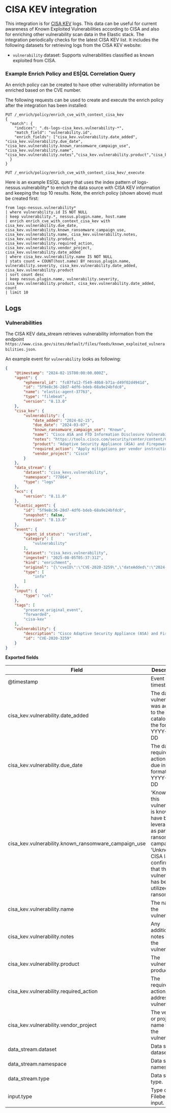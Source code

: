 # CISA KEV integration

This integration is for [CISA KEV](https://www.cisa.gov/known-exploited-vulnerabilities-catalog) logs. This data can be useful for current awareness of Known Exploited Vulnerabilities according to CISA and also for enriching other vulnerability scan data in the Elastic stack. The integration periodically checks for the latest CISA KEV list. It includes the following datasets for retrieving logs from the CISA KEV website:

- `vulnerability` dataset: Supports vulnerabilities classified as known exploited from CISA.

### Example Enrich Policy and ES|QL Correlation Query

An enrich policy can be created to have other vulnerability information be enriched based on the CVE number.

The following requests can be used to create and execute the enrich policy after the integration has been installed:

```
PUT /_enrich/policy/enrich_cve_with_context_cisa_kev
{
  "match": {
    "indices": ".ds-logs-cisa_kevs.vulnerability-*",
    "match_field": "vulnerability.id",
    "enrich_fields": ["cisa_kev.vulnerability.date_added", "cisa_kev.vulnerability.due_date", "cisa_kev.vulnerability.known_ransomware_campaign_use", "cisa_kev.vulnerability.name", "cisa_kev.vulnerability.notes","cisa_kev.vulnerability.product","cisa_kev.vulnerability.required_action","cisa_kev.vulnerability.vendor_project"]
  }
}

PUT /_enrich/policy/enrich_cve_with_context_cisa_kev/_execute
```

Here is an example ES|QL query that uses the index pattern of logs-nessus.vulnerability* to enrich the data source with CISA KEV information and keeping the top 10 results. Note, the enrich policy (shown above) must be created first:

```
from logs-nessus.vulnerability*
| where vulnerability.id IS NOT NULL
| keep vulnerability.*, nessus.plugin.name, host.name
| enrich enrich_cve_with_context_cisa_kev with cisa_kev.vulnerability.due_date, cisa_kev.vulnerability.known_ransomware_campaign_use, cisa_kev.vulnerability.name, cisa_kev.vulnerability.notes, cisa_kev.vulnerability.product, cisa_kev.vulnerability.required_action, cisa_kev.vulnerability.vendor_project, cisa_kev.vulnerability.date_added
| where cisa_kev.vulnerability.name IS NOT NULL
| stats count = COUNT(host.name) BY nessus.plugin.name, vulnerability.severity, cisa_kev.vulnerability.date_added, cisa_kev.vulnerability.product
| sort count desc
| keep nessus.plugin.name, vulnerability.severity, cisa_kev.vulnerability.product, cisa_kev.vulnerability.date_added, count
| limit 10
```

## Logs

### Vulnerabilities

The CISA KEV data_stream retrieves vulnerability information from the endpoint `https://www.cisa.gov/sites/default/files/feeds/known_exploited_vulnerabilities.json`.

An example event for `vulnerability` looks as following:

```json
{
    "@timestamp": "2024-02-15T00:00:00.000Z",
    "agent": {
        "ephemeral_id": "fc07fa12-f549-40b8-b71a-d49f02d4941d",
        "id": "5f9e8c36-28d7-4df6-bdeb-68a9e24bfdc0",
        "name": "elastic-agent-37763",
        "type": "filebeat",
        "version": "8.13.0"
    },
    "cisa_kev": {
        "vulnerability": {
            "date_added": "2024-02-15",
            "due_date": "2024-03-07",
            "known_ransomware_campaign_use": "Known",
            "name": "Cisco ASA and FTD Information Disclosure Vulnerability",
            "notes": "https://tools.cisco.com/security/center/content/CiscoSecurityAdvisory/cisco-sa-asaftd-info-disclose-9eJtycMB",
            "product": "Adaptive Security Appliance (ASA) and Firepower Threat Defense (FTD)",
            "required_action": "Apply mitigations per vendor instructions or discontinue use of the product if mitigations are unavailable.",
            "vendor_project": "Cisco"
        }
    },
    "data_stream": {
        "dataset": "cisa_kevs.vulnerability",
        "namespace": "77864",
        "type": "logs"
    },
    "ecs": {
        "version": "8.11.0"
    },
    "elastic_agent": {
        "id": "5f9e8c36-28d7-4df6-bdeb-68a9e24bfdc0",
        "snapshot": false,
        "version": "8.13.0"
    },
    "event": {
        "agent_id_status": "verified",
        "category": [
            "vulnerability"
        ],
        "dataset": "cisa_kevs.vulnerability",
        "ingested": "2025-08-05T05:37:31Z",
        "kind": "enrichment",
        "original": "{\"cveID\":\"CVE-2020-3259\",\"dateAdded\":\"2024-02-15\",\"dueDate\":\"2024-03-07\",\"knownRansomwareCampaignUse\":\"Known\",\"notes\":\"https://tools.cisco.com/security/center/content/CiscoSecurityAdvisory/cisco-sa-asaftd-info-disclose-9eJtycMB\",\"product\":\"Adaptive Security Appliance (ASA) and Firepower Threat Defense (FTD)\",\"requiredAction\":\"Apply mitigations per vendor instructions or discontinue use of the product if mitigations are unavailable.\",\"shortDescription\":\"Cisco Adaptive Security Appliance (ASA) and Firepower Threat Defense (FTD) contain an information disclosure vulnerability. An attacker could retrieve memory contents on an affected device, which could lead to the disclosure of confidential information due to a buffer tracking issue when the software parses invalid URLs that are requested from the web services interface. This vulnerability affects only specific AnyConnect and WebVPN configurations.\",\"vendorProject\":\"Cisco\",\"vulnerabilityName\":\"Cisco ASA and FTD Information Disclosure Vulnerability\"}",
        "type": [
            "info"
        ]
    },
    "input": {
        "type": "cel"
    },
    "tags": [
        "preserve_original_event",
        "forwarded",
        "cisa-kev"
    ],
    "vulnerability": {
        "description": "Cisco Adaptive Security Appliance (ASA) and Firepower Threat Defense (FTD) contain an information disclosure vulnerability. An attacker could retrieve memory contents on an affected device, which could lead to the disclosure of confidential information due to a buffer tracking issue when the software parses invalid URLs that are requested from the web services interface. This vulnerability affects only specific AnyConnect and WebVPN configurations.",
        "id": "CVE-2020-3259"
    }
}
```

**Exported fields**

| Field | Description | Type |
|---|---|---|
| @timestamp | Event timestamp. | date |
| cisa_kev.vulnerability.date_added | The date the vulnerability was added to the catalog in the format YYYY-MM-DD | date |
| cisa_kev.vulnerability.due_date | The date the required action is due in the format YYYY-MM-DD | date |
| cisa_kev.vulnerability.known_ransomware_campaign_use | 'Known' if this vulnerability is known to have been leveraged as part of a ransomware campaign; 'Unknown' if CISA lacks confirmation that the vulnerability has been utilized for ransomware | keyword |
| cisa_kev.vulnerability.name | The name of the vulnerability | keyword |
| cisa_kev.vulnerability.notes | Any additional notes about the vulnerability | keyword |
| cisa_kev.vulnerability.product | The vulnerability product | keyword |
| cisa_kev.vulnerability.required_action | The required action to address the vulnerability | keyword |
| cisa_kev.vulnerability.vendor_project | The vendor or project name for the vulnerability | keyword |
| data_stream.dataset | Data stream dataset. | constant_keyword |
| data_stream.namespace | Data stream namespace. | constant_keyword |
| data_stream.type | Data stream type. | constant_keyword |
| input.type | Type of Filebeat input. | keyword |
